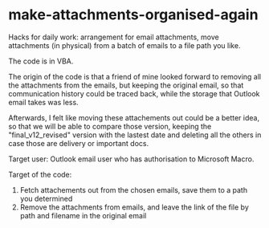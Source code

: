 # make-attachments-organised-again
Hacks for daily work: arrangement for email attachments, move attachments (in physical) from a batch of emails to a file path you like.

The code is in VBA.

The origin of the code is that a friend of mine looked forward to removing all the attachments from the emails, but keeping the original email, so that communication history could be traced back, while the storage that Outlook email takes was less.

Afterwards, I felt like moving these attachements out could be a better idea, so that we will be able to compare those version, keeping the "final_v12_revised" version with the lastest date and deleting all the others in case those are delivery or important docs.

Target user:
Outlook email user who has authorisation to Microsoft Macro.

Target of the code:
1. Fetch attachements out from the chosen emails, save them to a path you determined
2. Remove the attachments from emails, and leave the link of the file by path and filename in the original email
